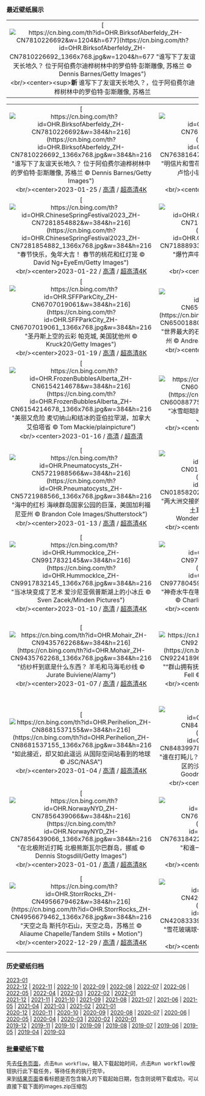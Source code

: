 ### 最近壁纸展示
||
|:---:|
|[![https://cn.bing.com/th?id=OHR.BirksofAberfeldy_ZH-CN7810226692&w=1204&h=677](https://cn.bing.com/th?id=OHR.BirksofAberfeldy_ZH-CN7810226692_1366x768.jpg&w=1204&h=677 "谁写下了友谊天长地久？&#10;位于阿伯费尔迪桦树林中的罗伯特·彭斯雕像, 苏格兰&#10;© Dennis Barnes/Getty Images")](https://cn.bing.com/search?q=%e8%8b%8f%e6%a0%bc%e5%85%b0%e9%98%bf%e4%bc%af%e8%b4%b9%e5%b0%94%e8%bf%aa&form=hpcapt&mkt=zh-cn&filters=HpDate:"20230124_1600")<br/><center><sup>**新**</sup>&nbsp;谁写下了友谊天长地久？，位于阿伯费尔迪桦树林中的罗伯特·彭斯雕像, 苏格兰<center/>|

||||
|:---:|:---:|:---:|
|[![https://cn.bing.com/th?id=OHR.BirksofAberfeldy_ZH-CN7810226692&w=384&h=216](https://cn.bing.com/th?id=OHR.BirksofAberfeldy_ZH-CN7810226692_1366x768.jpg&w=384&h=216 "谁写下了友谊天长地久？&#10;位于阿伯费尔迪桦树林中的罗伯特·彭斯雕像, 苏格兰&#10;© Dennis Barnes/Getty Images")](https://cn.bing.com/search?q=%e8%8b%8f%e6%a0%bc%e5%85%b0%e9%98%bf%e4%bc%af%e8%b4%b9%e5%b0%94%e8%bf%aa&form=hpcapt&mkt=zh-cn&filters=HpDate:"20230124_1600")<br/><center>2023-01-25 / [高清](https://cn.bing.com/th?id=OHR.BirksofAberfeldy_ZH-CN7810226692_1920x1200.jpg&w=1920&h=1200) / [超高清4K](https://cn.bing.com/th?id=OHR.BirksofAberfeldy_ZH-CN7810226692_UHD.jpg&w=3840&h=2160)<center/>|[![https://cn.bing.com/th?id=OHR.ColleSantaLucia_ZH-CN7638164714&w=384&h=216](https://cn.bing.com/th?id=OHR.ColleSantaLucia_ZH-CN7638164714_1366x768.jpg&w=384&h=216 "明信片和雪花球的取景地&#10;多洛米蒂山谷中的科莱圣卢恰小镇，意大利&#10;© mauritius images GmbH/Alamy")](https://cn.bing.com/search?q=%e5%a4%9a%e6%b4%9b%e7%b1%b3%e8%92%82%e5%b1%b1&form=hpcapt&mkt=zh-cn&filters=HpDate:"20230123_1600")<br/><center>2023-01-24 / [高清](https://cn.bing.com/th?id=OHR.ColleSantaLucia_ZH-CN7638164714_1920x1200.jpg&w=1920&h=1200) / [超高清4K](https://cn.bing.com/th?id=OHR.ColleSantaLucia_ZH-CN7638164714_UHD.jpg&w=3840&h=2160)<center/>|[![https://cn.bing.com/th?id=OHR.SunriseMoai_ZH-CN7413178404&w=384&h=216](https://cn.bing.com/th?id=OHR.SunriseMoai_ZH-CN7413178404_1366x768.jpg&w=384&h=216 "摩艾石像&#10;复活节岛上的摩艾石像，智利&#10;© Karine Aigner/Tandem Stills + Motion")](https://cn.bing.com/search?q=%e6%91%a9%e8%89%be%e7%9f%b3%e5%83%8f&form=hpcapt&mkt=zh-cn&filters=HpDate:"20230122_1600")<br/><center>2023-01-23 / [高清](https://cn.bing.com/th?id=OHR.SunriseMoai_ZH-CN7413178404_1920x1200.jpg&w=1920&h=1200) / [超高清4K](https://cn.bing.com/th?id=OHR.SunriseMoai_ZH-CN7413178404_UHD.jpg&w=3840&h=2160)<center/>|
|[![https://cn.bing.com/th?id=OHR.ChineseSpringFestival2023_ZH-CN7281854882&w=384&h=216](https://cn.bing.com/th?id=OHR.ChineseSpringFestival2023_ZH-CN7281854882_1366x768.jpg&w=384&h=216 "春节快乐，兔年大吉！&#10;春节的桃花和红灯笼&#10;© David Ng+EyeEm/Getty Images")](https://cn.bing.com/search?q=%e6%98%a5%e8%8a%82&form=hpcapt&mkt=zh-cn&filters=HpDate:"20230121_1600")<br/><center>2023-01-22 / [高清](https://cn.bing.com/th?id=OHR.ChineseSpringFestival2023_ZH-CN7281854882_1920x1200.jpg&w=1920&h=1200) / [超高清4K](https://cn.bing.com/th?id=OHR.ChineseSpringFestival2023_ZH-CN7281854882_UHD.jpg&w=3840&h=2160)<center/>|[![https://cn.bing.com/th?id=OHR.ChineseNewYearEve2023_ZH-CN7188893388&w=384&h=216](https://cn.bing.com/th?id=OHR.ChineseNewYearEve2023_ZH-CN7188893388_1366x768.jpg&w=384&h=216 "爆竹声中一岁除&#10;除夕夜的中国新年灯笼&#10;© Toa55/Getty Images")](https://cn.bing.com/search?q=%e9%99%a4%e5%a4%95&form=hpcapt&mkt=zh-cn&filters=HpDate:"20230120_1600")<br/><center>2023-01-21 / [高清](https://cn.bing.com/th?id=OHR.ChineseNewYearEve2023_ZH-CN7188893388_1920x1200.jpg&w=1920&h=1200) / [超高清](https://cn.bing.com/th?id=OHR.ChineseNewYearEve2023_ZH-CN7188893388_UHD.jpg)<center/>|[![https://cn.bing.com/th?id=OHR.FalklandKings_ZH-CN6891102487&w=384&h=216](https://cn.bing.com/th?id=OHR.FalklandKings_ZH-CN6891102487_1366x768.jpg&w=384&h=216 "“兄弟们，跟我走”&#10;王企鹅，福克兰群岛&#10;© Elmar Weiss/Getty Images")](https://cn.bing.com/search?q=%e7%a6%8f%e5%85%8b%e5%85%b0%e7%be%a4%e5%b2%9b&form=hpcapt&mkt=zh-cn&filters=HpDate:"20230119_1600")<br/><center>2023-01-20 / [高清](https://cn.bing.com/th?id=OHR.FalklandKings_ZH-CN6891102487_1920x1200.jpg&w=1920&h=1200) / [超高清4K](https://cn.bing.com/th?id=OHR.FalklandKings_ZH-CN6891102487_UHD.jpg&w=3840&h=2160)<center/>|
|[![https://cn.bing.com/th?id=OHR.SFFParkCity_ZH-CN6707019061&w=384&h=216](https://cn.bing.com/th?id=OHR.SFFParkCity_ZH-CN6707019061_1366x768.jpg&w=384&h=216 "圣丹斯上空的云彩&#10;帕克城, 美国犹他州&#10;© Kruck20/Getty Images")](https://cn.bing.com/search?q=%e5%b8%95%e5%85%8b%e5%9f%8e&form=hpcapt&mkt=zh-cn&filters=HpDate:"20230118_1600")<br/><center>2023-01-19 / [高清](https://cn.bing.com/th?id=OHR.SFFParkCity_ZH-CN6707019061_1920x1200.jpg&w=1920&h=1200) / [超高清8K](https://cn.bing.com/th?id=OHR.SFFParkCity_ZH-CN6707019061_UHD.jpg)<center/>|[![https://cn.bing.com/th?id=OHR.WhiteSands_ZH-CN6500188005&w=384&h=216](https://cn.bing.com/th?id=OHR.WhiteSands_ZH-CN6500188005_1366x768.jpg&w=384&h=216 "世界最大的石膏沙漠&#10;白沙国家公园，美国新墨西哥州&#10;© Andrea Harrell/Tandem Stills + Motion")](https://cn.bing.com/search?q=%e7%99%bd%e6%b2%99%e5%9b%bd%e5%ae%b6%e5%85%ac%e5%9b%ad&form=hpcapt&mkt=zh-cn&filters=HpDate:"20230117_1600")<br/><center>2023-01-18 / [高清](https://cn.bing.com/th?id=OHR.WhiteSands_ZH-CN6500188005_1920x1200.jpg&w=1920&h=1200) / [超高清4K](https://cn.bing.com/th?id=OHR.WhiteSands_ZH-CN6500188005_UHD.jpg&w=3840&h=2160)<center/>|[![https://cn.bing.com/th?id=OHR.SessileOaks_ZH-CN6385464274&w=384&h=216](https://cn.bing.com/th?id=OHR.SessileOaks_ZH-CN6385464274_1366x768.jpg&w=384&h=216 "树木之美&#10;穆涅略斯自然保护区，西班牙&#10;© Andres M. Dominguez/Minden Pictures")](https://cn.bing.com/search?q=%e7%a9%86%e6%b6%85%e7%95%a5%e6%96%af%e8%87%aa%e7%84%b6%e4%bf%9d%e6%8a%a4%e5%8c%ba&form=hpcapt&mkt=zh-cn&filters=HpDate:"20230116_1600")<br/><center>2023-01-17 / [高清](https://cn.bing.com/th?id=OHR.SessileOaks_ZH-CN6385464274_1920x1200.jpg&w=1920&h=1200) / [超高清4K](https://cn.bing.com/th?id=OHR.SessileOaks_ZH-CN6385464274_UHD.jpg&w=3840&h=2160)<center/>|
|[![https://cn.bing.com/th?id=OHR.FrozenBubblesAlberta_ZH-CN6154214678&w=384&h=216](https://cn.bing.com/th?id=OHR.FrozenBubblesAlberta_ZH-CN6154214678_1366x768.jpg&w=384&h=216 "美丽又危险&#10;麦切纳山和结冰的亚伯拉罕湖，加拿大艾伯塔省&#10;© Tom Mackie/plainpicture")](https://cn.bing.com/search?q=%e4%ba%9a%e4%bc%af%e6%8b%89%e7%bd%95%e6%b9%96&form=hpcapt&mkt=zh-cn&filters=HpDate:"20230115_1600")<br/><center>2023-01-16 / [高清](https://cn.bing.com/th?id=OHR.FrozenBubblesAlberta_ZH-CN6154214678_1920x1200.jpg&w=1920&h=1200) / [超高清](https://cn.bing.com/th?id=OHR.FrozenBubblesAlberta_ZH-CN6154214678_UHD.jpg)<center/>|[![https://cn.bing.com/th?id=OHR.Turku_ZH-CN6008877545&w=384&h=216](https://cn.bing.com/th?id=OHR.Turku_ZH-CN6008877545_1366x768.jpg&w=384&h=216 "冰雪皑皑的芬兰&#10;横贯图尔库的奥拉河, 芬兰&#10;© Jarmo Piironen/Alamy")](https://cn.bing.com/search?q=%e5%a5%a5%e6%8b%89%e6%b2%b3&form=hpcapt&mkt=zh-cn&filters=HpDate:"20230114_1600")<br/><center>2023-01-15 / [高清](https://cn.bing.com/th?id=OHR.Turku_ZH-CN6008877545_1920x1200.jpg&w=1920&h=1200) / [超高清4K](https://cn.bing.com/th?id=OHR.Turku_ZH-CN6008877545_UHD.jpg&w=3840&h=2160)<center/>|[![https://cn.bing.com/th?id=OHR.DonkeyFeast_ZH-CN5880627132&w=384&h=216](https://cn.bing.com/th?id=OHR.DonkeyFeast_ZH-CN5880627132_1366x768.jpg&w=384&h=216 "快乐小毛驴&#10;吃樱桃树枝的毛驴&#10;© Juniors Bildarchiv GmbH/Alamy")](https://cn.bing.com/search?q=%e6%af%9b%e9%a9%b4&form=hpcapt&mkt=zh-cn&filters=HpDate:"20230113_1600")<br/><center>2023-01-14 / [高清](https://cn.bing.com/th?id=OHR.DonkeyFeast_ZH-CN5880627132_1920x1200.jpg&w=1920&h=1200) / [超高清4K](https://cn.bing.com/th?id=OHR.DonkeyFeast_ZH-CN5880627132_UHD.jpg&w=3840&h=2160)<center/>|
|[![https://cn.bing.com/th?id=OHR.Pneumatocysts_ZH-CN5721988566&w=384&h=216](https://cn.bing.com/th?id=OHR.Pneumatocysts_ZH-CN5721988566_1366x768.jpg&w=384&h=216 "海中的红杉&#10;海峡群岛国家公园的巨藻，美国加利福尼亚州&#10;© Brandon Cole Images/Shutterstock")](https://cn.bing.com/search?q=%e5%b7%a8%e8%97%bb&form=hpcapt&mkt=zh-cn&filters=HpDate:"20230112_1600")<br/><center>2023-01-13 / [高清](https://cn.bing.com/th?id=OHR.Pneumatocysts_ZH-CN5721988566_1920x1200.jpg&w=1920&h=1200) / [超高清4K](https://cn.bing.com/th?id=OHR.Pneumatocysts_ZH-CN5721988566_UHD.jpg&w=3840&h=2160)<center/>|[![https://cn.bing.com/th?id=OHR.RumeliHisari_ZH-CN0185820275&w=384&h=216](https://cn.bing.com/th?id=OHR.RumeliHisari_ZH-CN0185820275_1366x768.jpg&w=384&h=216 "两大洲交接的地方&#10;博斯普鲁斯海峡的如梅利堡垒，土耳其伊斯坦布尔&#10;© Drone in Wonderland/Amazing Aerial Agency")](https://cn.bing.com/search?q=%e5%a6%82%e6%a2%85%e5%88%a9%e5%a0%a1%e5%9e%92&form=hpcapt&mkt=zh-cn&filters=HpDate:"20230111_1600")<br/><center>2023-01-12 / [高清](https://cn.bing.com/th?id=OHR.RumeliHisari_ZH-CN0185820275_1920x1200.jpg&w=1920&h=1200) / [超高清4K](https://cn.bing.com/th?id=OHR.RumeliHisari_ZH-CN0185820275_UHD.jpg&w=3840&h=2160)<center/>|[![https://cn.bing.com/th?id=OHR.GodrevyRocks_ZH-CN0051118926&w=384&h=216](https://cn.bing.com/th?id=OHR.GodrevyRocks_ZH-CN0051118926_1366x768.jpg&w=384&h=216 "到灯塔去！&#10;戈德雷维灯塔，英国康沃尔郡&#10;© Paul Nash/Shutterstock")](https://cn.bing.com/search?q=%e8%8b%b1%e5%9b%bd%e5%ba%b7%e6%b2%83%e5%b0%94%e9%83%a1&form=hpcapt&mkt=zh-cn&filters=HpDate:"20230110_1600")<br/><center>2023-01-11 / [高清](https://cn.bing.com/th?id=OHR.GodrevyRocks_ZH-CN0051118926_1920x1200.jpg&w=1920&h=1200) / [超高清4K](https://cn.bing.com/th?id=OHR.GodrevyRocks_ZH-CN0051118926_UHD.jpg&w=3840&h=2160)<center/>|
|[![https://cn.bing.com/th?id=OHR.HummockIce_ZH-CN9917832145&w=384&h=216](https://cn.bing.com/th?id=OHR.HummockIce_ZH-CN9917832145_1366x768.jpg&w=384&h=216 "当冰块变成了艺术&#10;爱沙尼亚佩普斯湖上的小冰丘&#10;© Sven Zacek/Minden Pictures")](https://cn.bing.com/search?q=%e5%a1%94%e5%b0%94%e5%9b%be%e5%8e%bf&form=hpcapt&mkt=zh-cn&filters=HpDate:"20230109_1600")<br/><center>2023-01-10 / [高清](https://cn.bing.com/th?id=OHR.HummockIce_ZH-CN9917832145_1920x1200.jpg&w=1920&h=1200) / [超高清4K](https://cn.bing.com/th?id=OHR.HummockIce_ZH-CN9917832145_UHD.jpg&w=3840&h=2160)<center/>|[![https://cn.bing.com/th?id=OHR.BisonWindCave_ZH-CN9778045938&w=384&h=216](https://cn.bing.com/th?id=OHR.BisonWindCave_ZH-CN9778045938_1366x768.jpg&w=384&h=216 "神奇水牛在哪里？&#10;南达科他州风洞国家公园的水牛&#10;© Charlie Summers/Minden Pictures")](https://cn.bing.com/search?q=%e9%a3%8e%e6%b4%9e%e5%9b%bd%e5%ae%b6%e5%85%ac%e5%9b%ad&form=hpcapt&mkt=zh-cn&filters=HpDate:"20230108_1600")<br/><center>2023-01-09 / [高清](https://cn.bing.com/th?id=OHR.BisonWindCave_ZH-CN9778045938_1920x1200.jpg&w=1920&h=1200) / [超高清4K](https://cn.bing.com/th?id=OHR.BisonWindCave_ZH-CN9778045938_UHD.jpg&w=3840&h=2160)<center/>|[![https://cn.bing.com/th?id=OHR.Breckenridge_ZH-CN9598860382&w=384&h=216](https://cn.bing.com/th?id=OHR.Breckenridge_ZH-CN9598860382_1366x768.jpg&w=384&h=216 "我们去哪里玩？&#10;科罗拉多州布雷肯里奇&#10;© Sean Pavone/Shutterstock")](https://cn.bing.com/search?q=%e7%a7%91%e7%bd%97%e6%8b%89%e5%a4%9a%e5%b7%9e%e5%b8%83%e9%9b%b7%e8%82%af%e9%87%8c%e5%a5%87&form=hpcapt&mkt=zh-cn&filters=HpDate:"20230107_1600")<br/><center>2023-01-08 / [高清](https://cn.bing.com/th?id=OHR.Breckenridge_ZH-CN9598860382_1920x1200.jpg&w=1920&h=1200) / [超高清8K](https://cn.bing.com/th?id=OHR.Breckenridge_ZH-CN9598860382_UHD.jpg)<center/>|
|[![https://cn.bing.com/th?id=OHR.Mohair_ZH-CN9435762268&w=384&h=216](https://cn.bing.com/th?id=OHR.Mohair_ZH-CN9435762268_1366x768.jpg&w=384&h=216 "纺纱杆到底是什么东西？&#10;羊毛和马海毛纱线&#10;© Jurate Buiviene/Alamy")](https://cn.bing.com/search?q=%e7%ba%b1%e7%ba%bf%e7%9a%84%e5%8e%86%e5%8f%b2&form=hpcapt&mkt=zh-cn&filters=HpDate:"20230106_1600")<br/><center>2023-01-07 / [高清](https://cn.bing.com/th?id=OHR.Mohair_ZH-CN9435762268_1920x1200.jpg&w=1920&h=1200) / [超高清4K](https://cn.bing.com/th?id=OHR.Mohair_ZH-CN9435762268_UHD.jpg&w=3840&h=2160)<center/>|[![https://cn.bing.com/th?id=OHR.BlackFell_ZH-CN9224189688&w=384&h=216](https://cn.bing.com/th?id=OHR.BlackFell_ZH-CN9224189688_1366x768.jpg&w=384&h=216 "“群山拥有抚慰和治愈的力量”&#10;英格兰湖区的Black Fell&#10;© Daniel Kay/Shutterstock")](https://cn.bing.com/search?q=%e8%8b%b1%e6%a0%bc%e5%85%b0%e6%b9%96%e5%8c%ba&form=hpcapt&mkt=zh-cn&filters=HpDate:"20230105_1600")<br/><center>2023-01-06 / [高清](https://cn.bing.com/th?id=OHR.BlackFell_ZH-CN9224189688_1920x1200.jpg&w=1920&h=1200) / [超高清8K](https://cn.bing.com/th?id=OHR.BlackFell_ZH-CN9224189688_UHD.jpg)<center/>|[![https://cn.bing.com/th?id=OHR.HermelinSchnee_ZH-CN8839783506&w=384&h=216](https://cn.bing.com/th?id=OHR.HermelinSchnee_ZH-CN8839783506_1366x768.jpg&w=384&h=216 "软萌雪中小精灵&#10;白鼬&#10;Mustela erminea, 上巴伐利亚，德国&#10;© Konrad Wothe/Minden Pictures")](https://cn.bing.com/search?q=%e7%99%bd%e9%bc%ac&form=hpcapt&mkt=zh-cn&filters=HpDate:"20230104_1600")<br/><center>2023-01-05 / [高清](https://cn.bing.com/th?id=OHR.HermelinSchnee_ZH-CN8839783506_1920x1200.jpg&w=1920&h=1200) / [超高清4K](https://cn.bing.com/th?id=OHR.HermelinSchnee_ZH-CN8839783506_UHD.jpg&w=3840&h=2160)<center/>|
|[![https://cn.bing.com/th?id=OHR.Perihelion_ZH-CN8681537155&w=384&h=216](https://cn.bing.com/th?id=OHR.Perihelion_ZH-CN8681537155_1366x768.jpg&w=384&h=216 "如此接近，却又如此遥远&#10;从国际空间站看到的地球&#10;© JSC/NASA")](https://cn.bing.com/search?q=%e8%bf%91%e6%97%a5%e7%82%b9&form=hpcapt&mkt=zh-cn&filters=HpDate:"20230103_1600")<br/><center>2023-01-04 / [高清](https://cn.bing.com/th?id=OHR.Perihelion_ZH-CN8681537155_1920x1200.jpg&w=1920&h=1200) / [超高清4K](https://cn.bing.com/th?id=OHR.Perihelion_ZH-CN8681537155_UHD.jpg&w=3840&h=2160)<center/>|[![https://cn.bing.com/th?id=OHR.SandhillSleeping_ZH-CN8483997851&w=384&h=216](https://cn.bing.com/th?id=OHR.SandhillSleeping_ZH-CN8483997851_1366x768.jpg&w=384&h=216 "谁在打盹儿？&#10;博斯克·德尔·阿帕奇国家野生动物保护区的沙丘鹤，美国新墨西哥州&#10;© Jay Goodrich/Tandem Stills + Motion")](https://cn.bing.com/search?q=%e6%b2%99%e4%b8%98%e9%b9%a4&form=hpcapt&mkt=zh-cn&filters=HpDate:"20230102_1600")<br/><center>2023-01-03 / [高清](https://cn.bing.com/th?id=OHR.SandhillSleeping_ZH-CN8483997851_1920x1200.jpg&w=1920&h=1200) / [超高清](https://cn.bing.com/th?id=OHR.SandhillSleeping_ZH-CN8483997851_UHD.jpg)<center/>|[![https://cn.bing.com/th?id=OHR.HohenzollernBurg_ZH-CN8109082566&w=384&h=216](https://cn.bing.com/th?id=OHR.HohenzollernBurg_ZH-CN8109082566_1366x768.jpg&w=384&h=216 "正如童话一般&#10;霍亨索伦城堡，德国&#10;© Sahara Prince/Shutterstock")](https://cn.bing.com/search?q=%e9%9c%8d%e4%ba%a8%e7%b4%a2%e4%bc%a6%e5%9f%8e%e5%a0%a1&form=hpcapt&mkt=zh-cn&filters=HpDate:"20230101_1600")<br/><center>2023-01-02 / [高清](https://cn.bing.com/th?id=OHR.HohenzollernBurg_ZH-CN8109082566_1920x1200.jpg&w=1920&h=1200) / [超高清4K](https://cn.bing.com/th?id=OHR.HohenzollernBurg_ZH-CN8109082566_UHD.jpg&w=3840&h=2160)<center/>|
|[![https://cn.bing.com/th?id=OHR.NorwayNYD_ZH-CN7856439066&w=384&h=216](https://cn.bing.com/th?id=OHR.NorwayNYD_ZH-CN7856439066_1366x768.jpg&w=384&h=216 "在北极附近打盹&#10;北极熊斯瓦尔巴群岛，挪威&#10;© Dennis Stogsdill/Getty Images")](https://cn.bing.com/search?q=%e6%96%af%e7%93%a6%e5%b0%94%e5%b7%b4%e7%be%a4%e5%b2%9b&form=hpcapt&mkt=zh-cn&filters=HpDate:"20221231_1600")<br/><center>2023-01-01 / [高清](https://cn.bing.com/th?id=OHR.NorwayNYD_ZH-CN7856439066_1920x1200.jpg&w=1920&h=1200) / [超高清8K](https://cn.bing.com/th?id=OHR.NorwayNYD_ZH-CN7856439066_UHD.jpg)<center/>|[![https://cn.bing.com/th?id=OHR.TheNationaDay_ZH-CN7631842209&w=384&h=216](https://cn.bing.com/th?id=OHR.TheNationaDay_ZH-CN7631842209_1366x768.jpg&w=384&h=216 "和谁一起跨年？&#10;一起迎接2023年&#10;© GettyImages")](https://cn.bing.com/search?q=2023%e5%b9%b4%e5%85%83%e6%97%a6&form=hpcapt&mkt=zh-cn&filters=HpDate:"20221230_1600")<br/><center>2022-12-31 / [高清](https://cn.bing.com/th?id=OHR.TheNationaDay_ZH-CN7631842209_1920x1200.jpg&w=1920&h=1200) / [超高清4K](https://cn.bing.com/th?id=OHR.TheNationaDay_ZH-CN7631842209_UHD.jpg&w=3840&h=2160)<center/>|[![https://cn.bing.com/th?id=OHR.ChalkRock_ZH-CN2893565655&w=384&h=216](https://cn.bing.com/th?id=OHR.ChalkRock_ZH-CN2893565655_1366x768.jpg&w=384&h=216 "这些雪永远不会融化&#10;白沙漠中的岩石，埃及&#10;© Anton Petrus/Getty Images")](https://cn.bing.com/search?q=%e7%99%bd%e6%b2%99%e6%bc%a0%e5%9b%bd%e5%ae%b6%e5%85%ac%e5%9b%ad&form=hpcapt&mkt=zh-cn&filters=HpDate:"20221229_1600")<br/><center>2022-12-30 / [高清](https://cn.bing.com/th?id=OHR.ChalkRock_ZH-CN2893565655_1920x1200.jpg&w=1920&h=1200) / [超高清4K](https://cn.bing.com/th?id=OHR.ChalkRock_ZH-CN2893565655_UHD.jpg&w=3840&h=2160)<center/>|
|[![https://cn.bing.com/th?id=OHR.StorrRocks_ZH-CN4956679462&w=384&h=216](https://cn.bing.com/th?id=OHR.StorrRocks_ZH-CN4956679462_1366x768.jpg&w=384&h=216 "天空之岛&#10;斯托尔石山，天空之岛，苏格兰&#10;© Aliaume Chapelle/Tandem Stills + Motion")](https://cn.bing.com/search?q=%e8%8b%8f%e6%a0%bc%e5%85%b0%e5%a4%a9%e7%a9%ba%e4%b9%8b%e5%b2%9b&form=hpcapt&mkt=zh-cn&filters=HpDate:"20221228_1600")<br/><center>2022-12-29 / [高清](https://cn.bing.com/th?id=OHR.StorrRocks_ZH-CN4956679462_1920x1200.jpg&w=1920&h=1200) / [超高清4K](https://cn.bing.com/th?id=OHR.StorrRocks_ZH-CN4956679462_UHD.jpg&w=3840&h=2160)<center/>|[![https://cn.bing.com/th?id=OHR.ChiesaBianca_ZH-CN4208333975&w=384&h=216](https://cn.bing.com/th?id=OHR.ChiesaBianca_ZH-CN4208333975_1366x768.jpg&w=384&h=216 "雪花玻璃球一般的美景&#10;马洛亚，瑞士&#10;© Roberto Moiola/Getty")](https://cn.bing.com/search?q=%e7%91%9e%e5%a3%ab%e9%a9%ac%e6%b4%9b%e4%ba%9a&form=hpcapt&mkt=zh-cn&filters=HpDate:"20221227_1600")<br/><center>2022-12-28 / [高清](https://cn.bing.com/th?id=OHR.ChiesaBianca_ZH-CN4208333975_1920x1200.jpg&w=1920&h=1200) / [超高清4K](https://cn.bing.com/th?id=OHR.ChiesaBianca_ZH-CN4208333975_UHD.jpg&w=3840&h=2160)<center/>|[![https://cn.bing.com/th?id=OHR.BlueLagoon_ZH-CN3874240119&w=384&h=216](https://cn.bing.com/th?id=OHR.BlueLagoon_ZH-CN3874240119_1366x768.jpg&w=384&h=216 "治愈身心的“废水”&#10;格林达维克的蓝湖，冰岛&#10;© Westend61/Getty Images")](https://cn.bing.com/search?q=%e6%a0%bc%e6%9e%97%e8%be%be%e7%bb%b4%e5%85%8b%e8%93%9d%e6%b9%96&form=hpcapt&mkt=zh-cn&filters=HpDate:"20221226_1600")<br/><center>2022-12-27 / [高清](https://cn.bing.com/th?id=OHR.BlueLagoon_ZH-CN3874240119_1920x1200.jpg&w=1920&h=1200) / [超高清4K](https://cn.bing.com/th?id=OHR.BlueLagoon_ZH-CN3874240119_UHD.jpg&w=3840&h=2160)<center/>|


### 历史壁纸归档
[2023-01](views/2023/2023-01.md)  
[2022-12](views/2022/2022-12.md) | [2022-11](views/2022/2022-11.md) | [2022-10](views/2022/2022-10.md) | [2022-09](views/2022/2022-09.md) | [2022-08](views/2022/2022-08.md) | [2022-07](views/2022/2022-07.md) | [2022-06](views/2022/2022-06.md) | [2022-05](views/2022/2022-05.md) | [2022-04](views/2022/2022-04.md) | [2022-03](views/2022/2022-03.md) | [2022-02](views/2022/2022-02.md) | [2022-01](views/2022/2022-01.md)  
[2021-12](views/2021/2021-12.md) | [2021-11](views/2021/2021-11.md) | [2021-10](views/2021/2021-10.md) | [2021-09](views/2021/2021-09.md) | [2021-08](views/2021/2021-08.md) | [2021-07](views/2021/2021-07.md) | [2021-06](views/2021/2021-06.md) | [2021-05](views/2021/2021-05.md) | [2021-04](views/2021/2021-04.md) | [2021-03](views/2021/2021-03.md) | [2021-02](views/2021/2021-02.md) | [2021-01](views/2021/2021-01.md)  
[2020-12](views/2020/2020-12.md) | [2020-11](views/2020/2020-11.md) | [2020-10](views/2020/2020-10.md) | [2020-09](views/2020/2020-09.md) | [2020-08](views/2020/2020-08.md) | [2020-07](views/2020/2020-07.md) | [2020-06](views/2020/2020-06.md) | [2020-05](views/2020/2020-05.md) | [2020-04](views/2020/2020-04.md) | [2020-03](views/2020/2020-03.md) | [2020-02](views/2020/2020-02.md) | [2020-01](views/2020/2020-01.md)  
[2019-12](views/2019/2019-12.md) | [2019-11](views/2019/2019-11.md) | [2019-10](views/2019/2019-10.md) | [2019-09](views/2019/2019-09.md) | [2019-08](views/2019/2019-08.md) | [2019-07](views/2019/2019-07.md) | [2019-06](views/2019/2019-06.md) | [2019-05](views/2019/2019-05.md) | [2019-04](views/2019/2019-04.md) | [2019-03](views/2019/2019-03.md)


### 批量壁纸下载
先去[任务页面](https://github.com/wefashe/image-save/actions/workflows/mydown.yml)，点击`Run workflow`，输入下载起始时间，点击<kbd>Run workflow</kbd>按钮执行此下载任务，等待任务的执行完毕，  
来到[结果页面](https://github.com/wefashe/image-save/releases/tag/down_zip_tag)查看标题是否包含输入的下载起始日期，包含则说明下载成功，可以直接下载下面的images.zip压缩包  
